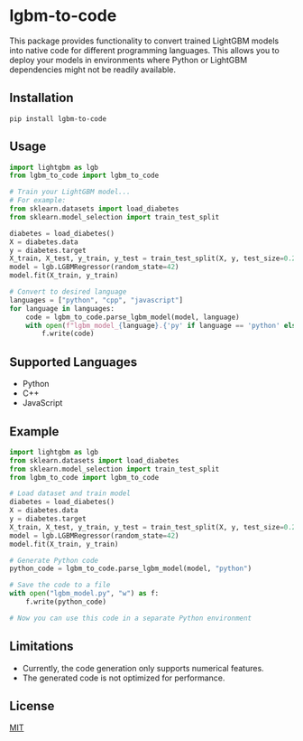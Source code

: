 # lgbm-to-code

This package provides functionality to convert trained LightGBM models into native code for different programming languages. This allows you to deploy your models in environments where Python or LightGBM dependencies might not be readily available.

## Installation

```
pip install lgbm-to-code
```

## Usage

```python
import lightgbm as lgb
from lgbm_to_code import lgbm_to_code

# Train your LightGBM model...
# For example:
from sklearn.datasets import load_diabetes
from sklearn.model_selection import train_test_split

diabetes = load_diabetes()
X = diabetes.data
y = diabetes.target
X_train, X_test, y_train, y_test = train_test_split(X, y, test_size=0.2, random_state=42)
model = lgb.LGBMRegressor(random_state=42)
model.fit(X_train, y_train)

# Convert to desired language
languages = ["python", "cpp", "javascript"]
for language in languages:
    code = lgbm_to_code.parse_lgbm_model(model, language)
    with open(f"lgbm_model_{language}.{'py' if language == 'python' else language}", "w") as f:
        f.write(code)
```

## Supported Languages

- Python
- C++
- JavaScript 

## Example

```python
import lightgbm as lgb
from sklearn.datasets import load_diabetes
from sklearn.model_selection import train_test_split
from lgbm_to_code import lgbm_to_code

# Load dataset and train model
diabetes = load_diabetes()
X = diabetes.data
y = diabetes.target
X_train, X_test, y_train, y_test = train_test_split(X, y, test_size=0.2, random_state=42)
model = lgb.LGBMRegressor(random_state=42)
model.fit(X_train, y_train)

# Generate Python code
python_code = lgbm_to_code.parse_lgbm_model(model, "python")

# Save the code to a file
with open("lgbm_model.py", "w") as f:
    f.write(python_code)

# Now you can use this code in a separate Python environment
```

## Limitations

- Currently, the code generation only supports numerical features. 
- The generated code is not optimized for performance.

## License

[MIT](https://choosealicense.com/licenses/mit/)

